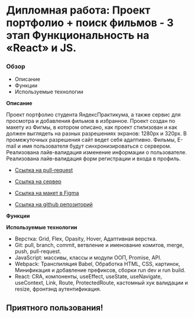 # Дипломная работа: Проект портфолио + поиск фильмов - 3 этап Функциональность на «React» и JS.

### Обзор
* Описание
* Функции
* Используемые технологии

**Описание**

Проект портфолио студента ЯндексПрактикума, а также сервис для просмотра и добавления фильмов в избранное.
Проект создан по макету из Фигмы, в котором описано, как проект стилизован и как должен выглядеть на разных разрешениях экранов:
1280px и 320px.
В промежуточных разрешения сайт ведет себя адаптивно.
Фильмы, E-mail и имя пользователя будут синхронизироваться с сервером.
Реализована лайв-валидация изменение информации о пользователе.
Реализована лайв-валидация форм регистрации и входа в профиль.

* [Ссылка на pull-request](https://github.com/Alexandr-Mokhov/movies-explorer-frontend/pull/2)

* [Ссылка на сервер](https://diploma.mokhov.nomoredomains.rocks)

* [Ссылка на макет в Figma](https://disk.yandex.ru/d/BFSuppEDJl4NqA)

* [Ссылка на github репозиторий](https://github.com/Alexandr-Mokhov/movies-explorer-frontend/tree/level-3)

**Функции**

**Используемые технологии**

* Верстка: Grid, Flex, Opasity, Hover, Адаптивная верстка.
* Git: pull, branch, commit, ветвление и именование комитов, merge, push, pull-request.
* JavaScript: массивы, классы и модули ООП, Promise, API.
* Webpack: Транспиляция Babel, Обработка HTML, CSS, картинок, Минификация и добавление префиксов, сборки run dev и run build.
* React: CRA, компоненты, useEffect, useState, useNavigate, useContext, Link, Route, ProtectedRoute, кастомный хук валидации и resize, фронтэнд аутентификация.

## Приятного пользования!
